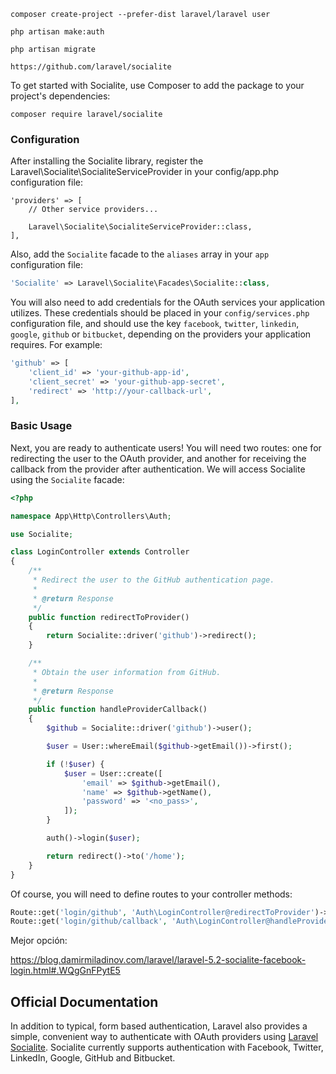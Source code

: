 `composer create-project --prefer-dist laravel/laravel user`

`php artisan make:auth`

`php artisan migrate`

`https://github.com/laravel/socialite`

To get started with Socialite, use Composer to add the package to your project's dependencies:

    composer require laravel/socialite

### Configuration

After installing the Socialite library, register the Laravel\Socialite\SocialiteServiceProvider in your config/app.php configuration file:

```
'providers' => [
    // Other service providers...

    Laravel\Socialite\SocialiteServiceProvider::class,
],
```

Also, add the `Socialite` facade to the `aliases` array in your `app` configuration file:

```php
'Socialite' => Laravel\Socialite\Facades\Socialite::class,
```

You will also need to add credentials for the OAuth services your application utilizes. These credentials should be placed in your `config/services.php` configuration file, and should use the key `facebook`, `twitter`, `linkedin`, `google`, `github` or `bitbucket`, depending on the providers your application requires. For example:
```php
'github' => [
    'client_id' => 'your-github-app-id',
    'client_secret' => 'your-github-app-secret',
    'redirect' => 'http://your-callback-url',
],
```

### Basic Usage

Next, you are ready to authenticate users! You will need two routes: one for redirecting the user to the OAuth provider, and another for receiving the callback from the provider after authentication. We will access Socialite using the `Socialite` facade:

```php
<?php

namespace App\Http\Controllers\Auth;

use Socialite;

class LoginController extends Controller
{
    /**
     * Redirect the user to the GitHub authentication page.
     *
     * @return Response
     */
    public function redirectToProvider()
    {
        return Socialite::driver('github')->redirect();
    }

    /**
     * Obtain the user information from GitHub.
     *
     * @return Response
     */
    public function handleProviderCallback()
    {
		$github = Socialite::driver('github')->user();

        $user = User::whereEmail($github->getEmail())->first();    

        if (!$user) {
            $user = User::create([
                'email' => $github->getEmail(),
                'name' => $github->getName(),
                'password' => '<no_pass>',
            ]);
        }

        auth()->login($user);

        return redirect()->to('/home');
    }
}
```

Of course, you will need to define routes to your controller methods:

```php
Route::get('login/github', 'Auth\LoginController@redirectToProvider')->name('github');
Route::get('login/github/callback', 'Auth\LoginController@handleProviderCallback');
```


Mejor opción: 

https://blog.damirmiladinov.com/laravel/laravel-5.2-socialite-facebook-login.html#.WQgGnFPytE5

## Official Documentation

In addition to typical, form based authentication, Laravel also provides a simple, convenient way to authenticate with OAuth providers using [Laravel Socialite](https://github.com/laravel/socialite). Socialite currently supports authentication with Facebook, Twitter, LinkedIn, Google, GitHub and Bitbucket.

